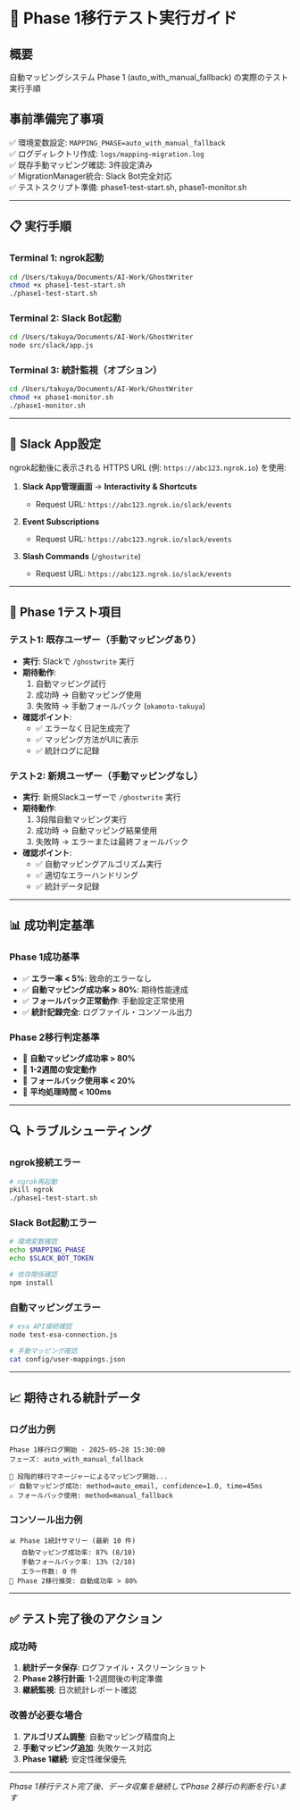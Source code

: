 # 🚀 Phase 1移行テスト実行ガイド

## 概要
自動マッピングシステム Phase 1 (auto_with_manual_fallback) の実際のテスト実行手順

## 事前準備完了事項
✅ 環境変数設定: `MAPPING_PHASE=auto_with_manual_fallback`  
✅ ログディレクトリ作成: `logs/mapping-migration.log`  
✅ 既存手動マッピング確認: 3件設定済み  
✅ MigrationManager統合: Slack Bot完全対応  
✅ テストスクリプト準備: phase1-test-start.sh, phase1-monitor.sh  

---

## 📋 実行手順

### Terminal 1: ngrok起動
```bash
cd /Users/takuya/Documents/AI-Work/GhostWriter
chmod +x phase1-test-start.sh
./phase1-test-start.sh
```

### Terminal 2: Slack Bot起動
```bash
cd /Users/takuya/Documents/AI-Work/GhostWriter
node src/slack/app.js
```

### Terminal 3: 統計監視（オプション）
```bash
cd /Users/takuya/Documents/AI-Work/GhostWriter
chmod +x phase1-monitor.sh
./phase1-monitor.sh
```

---

## 🔧 Slack App設定

ngrok起動後に表示される HTTPS URL (例: `https://abc123.ngrok.io`) を使用:

1. **Slack App管理画面** → **Interactivity & Shortcuts**
   - Request URL: `https://abc123.ngrok.io/slack/events`

2. **Event Subscriptions**
   - Request URL: `https://abc123.ngrok.io/slack/events`

3. **Slash Commands** (`/ghostwrite`)
   - Request URL: `https://abc123.ngrok.io/slack/events`

---

## 🧪 Phase 1テスト項目

### テスト1: 既存ユーザー（手動マッピングあり）
- **実行**: Slackで `/ghostwrite` 実行
- **期待動作**: 
  1. 自動マッピング試行
  2. 成功時 → 自動マッピング使用
  3. 失敗時 → 手動フォールバック (`okamoto-takuya`)
- **確認ポイント**: 
  - ✅ エラーなく日記生成完了
  - ✅ マッピング方法がUIに表示
  - ✅ 統計ログに記録

### テスト2: 新規ユーザー（手動マッピングなし）
- **実行**: 新規Slackユーザーで `/ghostwrite` 実行
- **期待動作**:
  1. 3段階自動マッピング実行
  2. 成功時 → 自動マッピング結果使用
  3. 失敗時 → エラーまたは最終フォールバック
- **確認ポイント**:
  - ✅ 自動マッピングアルゴリズム実行
  - ✅ 適切なエラーハンドリング
  - ✅ 統計データ記録

---

## 📊 成功判定基準

### Phase 1成功基準
- ✅ **エラー率 < 5%**: 致命的エラーなし
- ✅ **自動マッピング成功率 > 80%**: 期待性能達成
- ✅ **フォールバック正常動作**: 手動設定正常使用
- ✅ **統計記録完全**: ログファイル・コンソール出力

### Phase 2移行判定基準
- 🎯 **自動マッピング成功率 > 80%**
- 🎯 **1-2週間の安定動作**
- 🎯 **フォールバック使用率 < 20%**
- 🎯 **平均処理時間 < 100ms**

---

## 🔍 トラブルシューティング

### ngrok接続エラー
```bash
# ngrok再起動
pkill ngrok
./phase1-test-start.sh
```

### Slack Bot起動エラー
```bash
# 環境変数確認
echo $MAPPING_PHASE
echo $SLACK_BOT_TOKEN

# 依存関係確認
npm install
```

### 自動マッピングエラー
```bash
# esa API接続確認
node test-esa-connection.js

# 手動マッピング確認
cat config/user-mappings.json
```

---

## 📈 期待される統計データ

### ログ出力例
```
Phase 1移行ログ開始 - 2025-05-28 15:30:00
フェーズ: auto_with_manual_fallback

🔄 段階的移行マネージャーによるマッピング開始...
✅ 自動マッピング成功: method=auto_email, confidence=1.0, time=45ms
⚠️ フォールバック使用: method=manual_fallback
```

### コンソール出力例
```
📊 Phase 1統計サマリー (最新 10 件)
   自動マッピング成功率: 87% (8/10)
   手動フォールバック率: 13% (2/10)
   エラー件数: 0 件
🎉 Phase 2移行推奨: 自動成功率 > 80%
```

---

## ✅ テスト完了後のアクション

### 成功時
1. **統計データ保存**: ログファイル・スクリーンショット
2. **Phase 2移行計画**: 1-2週間後の判定準備
3. **継続監視**: 日次統計レポート確認

### 改善が必要な場合
1. **アルゴリズム調整**: 自動マッピング精度向上
2. **手動マッピング追加**: 失敗ケース対応
3. **Phase 1継続**: 安定性確保優先

---

*Phase 1移行テスト完了後、データ収集を継続してPhase 2移行の判断を行います*
